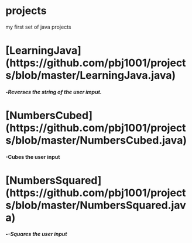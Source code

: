 projects
========

my first set of java projects

<h1>[LearningJava](https://github.com/pbj1001/projects/blob/master/LearningJava.java) <h4>-<em>Reverses the string of the user imput.</em>

<h1>[NumbersCubed](https://github.com/pbj1001/projects/blob/master/NumbersCubed.java) <h4>-Cubes the user input

<h1>[NumbersSquared](https://github.com/pbj1001/projects/blob/master/NumbersSquared.java) <h4>-<em>-Squares the user input	